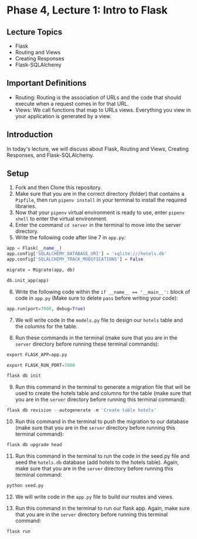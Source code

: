 # Phase 4, Lecture 1: Intro to Flask

## Lecture Topics

- Flask
- Routing and Views
- Creating Responses
- Flask-SQLAlchemy

## Important Definitions

- Routing: Routing is the association of URLs and the code that should execute when a request comes in for that URL.
- Views: We call functions that map to URLs views. Everything you view in your application is generated by a view.

## Introduction

In today's lecture, we will discuss about Flask, Routing and Views, Creating Responses, and Flask-SQLAlchemy.

## Setup

1. Fork and then Clone this repository.
2. Make sure that you are in the correct directory (folder) that contains a `Pipfile`, then run `pipenv install` in your terminal to install the required libraries.
3. Now that your `pipenv` virtual environment is ready to use, enter `pipenv shell` to enter the virtual environment.
4. Enter the command `cd server` in the terminal to move into the server directory.
5. Write the following code after line 7 in `app.py`:

```py
app = Flask(__name__)
app.config['SQLALCHEMY_DATABASE_URI'] = 'sqlite:///hotels.db'
app.config['SQLALCHEMY_TRACK_MODIFICATIONS'] = False

migrate = Migrate(app, db)

db.init_app(app)
```

6. Write the following code within the `if __name__ == '__main__':` block of code in `app.py` (Make sure to delete `pass` before writing your code):

```py
app.run(port=7000, debug=True)
```

7. We will write code in the `models.py` file to design our `hotels` table and the columns for the table.

8. Run these commands in the terminal (make sure that you are in the `server` directory before running these terminal commands):

```py
export FLASK_APP=app.py

export FLASK_RUN_PORT=7000

flask db init
```

9. Run this command in the terminal to generate a migration file that will be used to create the hotels table and columns for the table (make sure that you are in the `server` directory before running this terminal command):

```py
flask db revision --autogenerate -m 'Create table hotels'
```

10. Run this command in the terminal to push the migration to our database (make sure that you are in the `server` directory before running this terminal command):

```py
flask db upgrade head
```

11. Run this command in the terminal to run the code in the seed.py file and seed the `hotels.db` database (add hotels to the hotels table). Again, make sure that you are in the `server` directory before running this terminal command:

```py
python seed.py
```

12. We will write code in the `app.py` file to build our routes and views.

13. Run this command in the terminal to run our flask app. Again, make sure that you are in the `server` directory before running this terminal command:

```py
flask run
```

